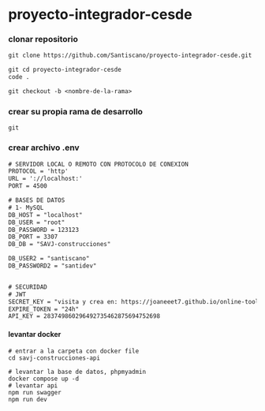 # proyecto-integrador-cesde

### clonar repositorio
```txt
git clone https://github.com/Santiscano/proyecto-integrador-cesde.git

git cd proyecto-integrador-cesde
code .

git checkout -b <nombre-de-la-rama>
```

### crear su propia rama de desarrollo
```
git 
```

### crear archivo .env
```txt
# SERVIDOR LOCAL O REMOTO CON PROTOCOLO DE CONEXION
PROTOCOL = 'http'
URL = '://localhost:'
PORT = 4500

# BASES DE DATOS
# 1- MySQL
DB_HOST = "localhost"
DB_USER = "root"
DB_PASSWORD = 123123
DB_PORT = 3307
DB_DB = "SAVJ-construcciones"

DB_USER2 = "santiscano"
DB_PASSWORD2 = "santidev"


# SECURIDAD
# JWT
SECRET_KEY = "visita y crea en: https://joaneeet7.github.io/online-tools/sha256.html"
EXPIRE_TOKEN = "24h" 
API_KEY = 283749860296492735462875694752698
```




#### levantar docker
```shell
# entrar a la carpeta con docker file
cd savj-construcciones-api

# levantar la base de datos, phpmyadmin
docker compose up -d
# levantar api
npm run swagger
npm run dev
```
